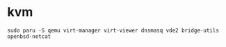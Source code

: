 # kvm

```shell
sudo paru -S qemu virt-manager virt-viewer dnsmasq vde2 bridge-utils openbsd-netcat
```

